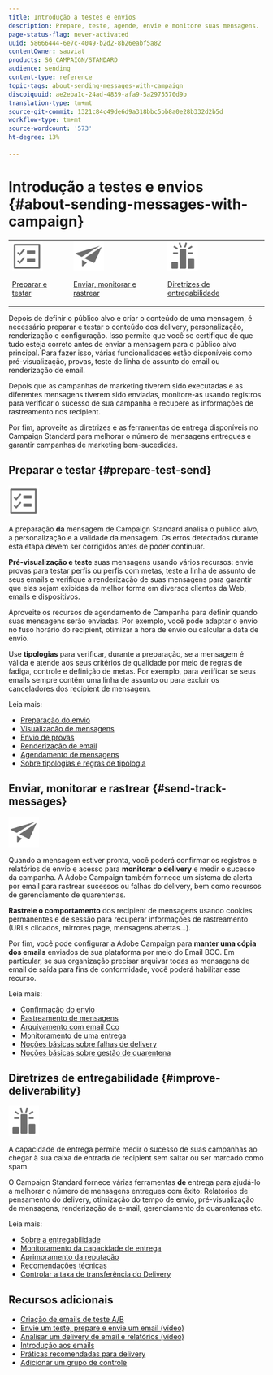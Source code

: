 ```yaml
---
title: Introdução a testes e envios
description: Prepare, teste, agende, envie e monitore suas mensagens.
page-status-flag: never-activated
uuid: 58666444-6e7c-4049-b2d2-8b26eabf5a82
contentOwner: sauviat
products: SG_CAMPAIGN/STANDARD
audience: sending
content-type: reference
topic-tags: about-sending-messages-with-campaign
discoiquuid: ae2eba1c-24ad-4839-afa9-5a2975570d9b
translation-type: tm+mt
source-git-commit: 1321c84c49de6d9a318bbc5bb8a0e28b332d2b5d
workflow-type: tm+mt
source-wordcount: '573'
ht-degree: 13%

---
```



# Introdução a testes e envios {#about-sending-messages-with-campaign}

<table>
<tr>
<td><img src="assets/do-not-localize/icon_prepare.svg" width="60px"><p><a href="#prepare-test-send">Preparar e testar</a></p></td>
<td><img src="assets/do-not-localize/icon_send.svg" width="60px"><p><a href="#send-track-messages">Enviar, monitorar e rastrear</a></p></td>
<td><img src="assets/do-not-localize/icon_deliverability.svg" width="60px"><p><a href="#improve-deliverability">Diretrizes de entregabilidade</a></p></td></tr>
</table>

Depois de definir o público alvo e criar o conteúdo de uma mensagem, é necessário preparar e testar o conteúdo dos delivery, personalização, renderização e configuração. Isso permite que você se certifique de que tudo esteja correto antes de enviar a mensagem para o público alvo principal. Para fazer isso, várias funcionalidades estão disponíveis como pré-visualização, provas, teste de linha de assunto do email ou renderização de email.

Depois que as campanhas de marketing tiverem sido executadas e as diferentes mensagens tiverem sido enviadas, monitore-as usando registros para verificar o sucesso de sua campanha e recupere as informações de rastreamento nos recipient.

Por fim, aproveite as diretrizes e as ferramentas de entrega disponíveis no Campaign Standard para melhorar o número de mensagens entregues e garantir campanhas de marketing bem-sucedidas.

## Preparar e testar {#prepare-test-send}

<img src="assets/do-not-localize/icon_prepare.svg" width="60px">

A preparação **da** mensagem de Campaign Standard analisa o público alvo, a personalização e a validade da mensagem. Os erros detectados durante esta etapa devem ser corrigidos antes de poder continuar.

**Pré-visualização e teste** suas mensagens usando vários recursos: envie provas para testar perfis ou perfis com metas, teste a linha de assunto de seus emails e verifique a renderização de suas mensagens para garantir que elas sejam exibidas da melhor forma em diversos clientes da Web, emails e dispositivos.

Aproveite os recursos de agendamento de Campanha para definir quando suas mensagens serão enviadas. Por exemplo, você pode adaptar o envio no fuso horário do recipient, otimizar a hora de envio ou calcular a data de envio.

Use **tipologias** para verificar, durante a preparação, se a mensagem é válida e atende aos seus critérios de qualidade por meio de regras de fadiga, controle e definição de metas. Por exemplo, para verificar se seus emails sempre contêm uma linha de assunto ou para excluir os canceladores dos recipient de mensagem.

Leia mais:

* [Preparação do envio](../../sending/using/preparing-the-send.md)
* [Visualização de mensagens](../../sending/using/previewing-messages.md)
* [Envio de provas](../../sending/using/sending-proofs.md)
* [Renderização de email](../../sending/using/email-rendering.md)
* [Agendamento de mensagens](../../sending/using/about-scheduling-messages.md)
* [Sobre tipologias e regras de tipologia](../../sending/using/about-typology-rules.md)

## Enviar, monitorar e rastrear {#send-track-messages}

<img src="assets/do-not-localize/icon_send.svg"  width="60px">

Quando a mensagem estiver pronta, você poderá confirmar os registros e relatórios de envio e acesso para **monitorar o delivery** e medir o sucesso da campanha. A Adobe Campaign também fornece um sistema de alerta por email para rastrear sucessos ou falhas do delivery, bem como recursos de gerenciamento de quarentenas.

**Rastreie o comportamento** dos recipient de mensagens usando cookies permanentes e de sessão para recuperar informações de rastreamento (URLs clicados, mirrores page, mensagens abertas...).

Por fim, você pode configurar a Adobe Campaign para **manter uma cópia dos emails** enviados de sua plataforma por meio do Email BCC. Em particular, se sua organização precisar arquivar todas as mensagens de email de saída para fins de conformidade, você poderá habilitar esse recurso.

Leia mais:

* [Confirmação do envio](../../sending/using/confirming-the-send.md)
* [Rastreamento de mensagens](../../sending/using/tracking-messages.md)
* [Arquivamento com email Cco](../../sending/using/archiving.md)
* [Monitoramento de uma entrega](../../sending/using/monitoring-a-delivery.md)
* [Noções básicas sobre falhas de delivery](../../sending/using/understanding-delivery-failures.md)
* [Noções básicas sobre gestão de quarentena](../../sending/using/understanding-quarantine-management.md)

## Diretrizes de entregabilidade {#improve-deliverability}

<img src="assets/do-not-localize/icon_deliverability.svg"  width="60px">

A capacidade de entrega permite medir o sucesso de suas campanhas ao chegar à sua caixa de entrada de recipient sem saltar ou ser marcado como spam.

O Campaign Standard fornece várias ferramentas **de** entrega para ajudá-lo a melhorar o número de mensagens entregues com êxito: Relatórios de pensamento do delivery, otimização do tempo de envio, pré-visualização de mensagens, renderização de e-mail, gerenciamento de quarentenas etc.

Leia mais:

* [Sobre a entregabilidade](../../sending/using/about-deliverability.md)
* [Monitoramento da capacidade de entrega](../../sending/using/monitor-deliverability.md)
* [Aprimoramento da reputação](../../sending/using/improving-reputation.md)
* [Recomendações técnicas](../../sending/using/technical-recommendations.md)
* [Controlar a taxa de transferência do Delivery](../../reporting/using/delivery-throughput.md)

## Recursos adicionais

* [Criação de emails de teste A/B](../../channels/using/designing-an-a-b-test-email.md)
* [Envie um teste, prepare e envie um email (vídeo)](https://docs.adobe.com/content/help/en/campaign-standard-learn/tutorials/communication-channels/email/sending-test-preparing-sending-email.html)
* [Analisar um delivery de email e relatórios (vídeo)](https://docs.adobe.com/content/help/en/campaign-standard-learn/tutorials/communication-channels/email/reviewing-personalized-email-delivery-and-reports.html)
* [Introdução aos emails](https://helpx.adobe.com/br/campaign/kb/acs-get-started-with-emails.html)
* [Práticas recomendadas para delivery](../../sending/using/delivery-best-practices.md)
* [Adicionar um grupo de controle](../../sending/using/control-group.md)
